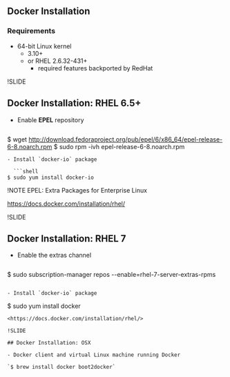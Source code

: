 ## Docker Installation

### Requirements

- 64-bit Linux kernel
  - 3.10+
  - or RHEL 2.6.32-431+
    - required features backported by RedHat


!SLIDE

## Docker Installation: RHEL 6.5+

- Enable **EPEL** repository

  ```
$ wget http://download.fedoraproject.org/pub/epel/6/x86_64/epel-release-6-8.noarch.rpm
$ sudo rpm -ivh epel-release-6-8.noarch.rpm
```
- Install `docker-io` package

  ```shell
$ sudo yum install docker-io
```
!NOTE
EPEL: Extra Packages for Enterprise Linux

<https://docs.docker.com/installation/rhel/>

!SLIDE

## Docker Installation: RHEL 7

- Enable the extras channel

  ```
$ sudo subscription-manager repos --enable=rhel-7-server-extras-rpms
```

- Install `docker-io` package

  ```
$ sudo yum install docker
```
<https://docs.docker.com/installation/rhel/>

!SLIDE

## Docker Installation: OSX

- Docker client and virtual Linux machine running Docker

`$ brew install docker boot2docker`
